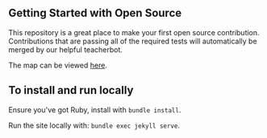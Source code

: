 ## Getting Started with Open Source

This repository is a great place to make your first open source contribution. Contributions that are passing all of the required tests will automatically be merged by our helpful teacherbot.

The map can be viewed [here](https://githubtraining.github.io/pin-me/).

## To install and run locally

Ensure you've got Ruby, install with `bundle install`.

Run the site locally with: `bundle exec jekyll serve`.